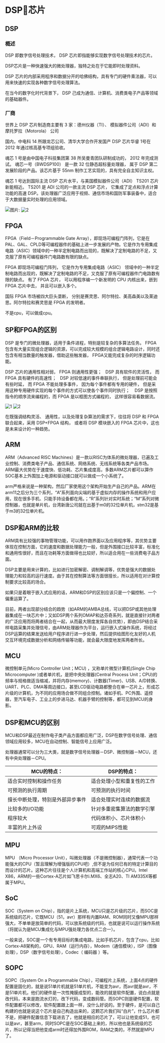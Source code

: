 # DSP芯片

## DSP

### 概述

DSP 即数字信号处理技术， DSP 芯片即指能够实现数字信号处理技术的芯片。

DSP芯片是一种快速强大的微处理器，独特之处在于它能即时处理资料。

DSP 芯片的内部采用程序和数据分开的哈佛结构，具有专门的硬件乘法器，可以用来快速的实现各种数字信号处理算法。 

在当今的数字化时代背景下， DSP 己成为通信、计算机、消费类电子产品等领域的基础器件。

### 厂商

世界上 DSP 芯片制造商主要有 3 家：德州仪器（TI）、 模拟器件公司（ADI）和摩托罗拉（Motorola） 公司

国内，中电科 14 所跟龙芯公司、清华大学合作开发国产 DSP 芯片华睿 1号在 2012 年通过核高基专项组验收。

魂芯 1 号是由中国电子科技集团第 38 所吴曼青团队研制成功的， 2012 年完成测试。 魂芯一号（BWDSP100） 是一款 32 位静态超标量处理器， 属于 DSP 第二发展阶段的产品。该芯片基于 55nm 制作工艺实现的，具有完全自主知识主权。

魂芯 1 号达到国际主流 DSP 芯片水平，与美国模拟器件公司（ADI） TS201 芯片新能相近。 TS201 是 ADI 公司的一款主流 DSP 芯片， 它集成了定点和浮点计算功能的高速 DSP。该处理器广泛应用于视频、通信市场和国防军事装备中，适合于大数据量实时处理的应用领域。

![图片: ](http://images-cdn.shimo.im/3TK8n225UaIwm4kQ/魂芯1号对比ADITS201_1.jpg)
![2](http://images-cdn.shimo.im/GVR1JLmKSHYSJrNf/魂芯1号对比ADITS201_2.png)

## FPGA

FPGA（Field－Programmable Gate Array），即现场可编程门阵列，它是在PAL、GAL、CPLD等可编程器件的基础上进一步发展的产物。它是作为专用集成电路（ASIC）领域中的一种半定制电路而出现的，既解决了定制电路的不足，又克服了原有可编程器件门电路数有限的缺点。


FPGA 即现场可编程门阵列， 它是作为专用集成电路（ASIC） 领域中的一种半定制电路而出现的，既解决了定制电路的不足，又克服了原有可编程器件门电路数有限的缺点。 有了 FPGA 芯片， 可以用程序编一个新发明的 CPU 内核出来，嵌到 FPGA 芯片中去， 并且可以嵌入多个。

国际 FPGA 市场被四大巨头垄断， 分别是赛灵思、阿尔特拉、美高森美以及莱迪思。阿尔特拉和赛灵思是 FPGA 的发明者。

不是cpu，可以做成cpu。

## SP和FPGA的区别

DSP 是专门的微处理器，适用于条件进程，特别是较复杂的多算法任务。 FPGA 包含有大量实现组合逻辑的资源，可以完成较大规模的组合逻辑电路设计，同时还包含有相当数量的触发器，借助这些触发器， FPGA又能完成复杂的时序逻辑功能。

DSP 芯片的通用性相对弱， FPGA 则通用性更强；
 
DSP 具有软件的灵活性， 而 FPGA 具有硬件的高速性；
 
DSP 对较低速的事件串联执行， 但是处理前可能会有些时延， 而 FPGA 不能处理多事件， 因为每个事件都有专用的硬件， 但是采用这种专用硬件实现的每个事件的方式可以使各个事件同时执行； 
 
DSP 是按照指令的顺序流来编程的，而 FPGA 是以框图方式编程的， 这样很容易看数据流。

![1](http://images-cdn.shimo.im/u27d64J2rCgauNNf/FPGA和DSP的区别.jpg)
![2](http://images-cdn.shimo.im/XgQg6FMcbRYYjmUW/FPGA和DSP的区别2.jpg)

在既强调结构灵活、 通用性，以及处理复杂算法的需求下，往往将 DSP 和 FPGA 联合起来，采用 DSP+FPGA 结构， 或者将 DSP 模块嵌入的 FPGA 芯片中，这也是未来设计的一种趋势。

## ARM

ARM（Advanced RISC Machines）是一款以RISC为体系的微处理器，已遍及工业控制、消费类电子产品、通信系统、网络系统、无线系统等各类产品市场。ARM最大优势在于速度快、低功耗、芯片集成度高，多数ARM芯片都可以算作SOC基本上外围加上电源和驱动接口就可以做成一个小系统了。

arm严格来说是一种架构，然后厂家使用这个架构开始生产自己的产品。ARM在arm11之后分为三个系列，“A”系列面向尖端的基于虚拟内存的操作系统和用户应用，现在很多手机、只能手持设备都在用。；“R”系列针对实时系统；“M”系列对微控制器，也就是单片机，台湾新唐公司就在出基于m0的32位单片机，stm32是基于m3的32位单片机。

## DSP和ARM的比较

ARM具有比较强的事物管理功能，可以用作跑界面以及应用程序等，其优势主要体现在控制方面，它的速度和数据处理能力一般，但是外围接口比较丰富，标准化和通用性很好，而且在功耗等方面做得也比较好，所以适合用在一些消费电子品方面。

DSP主要是用来计算的，比如进行加密解密、调制解调等，优势是强大的数据处理能力和较高的运行速度。由于其在控制算法等方面很擅长，所以适用在对计算控制要求比较高的场合。

如果只是着眼于嵌入式应用的话，ARM和DSP的区别应该只是一个偏控制、一个偏重运算了。

目前，两者出现部分结合的趋势（如ARM的AMBA总线，可以把DSP或其他处理器集成在一块芯片中；又如DSP两个系列OMAP和达芬奇系列，就是直接针对两者的广泛应用而将两者结合在一起，从而最大限度发挥各自优势），即由DSP结合采样电路采集并处理信号，由ARM处理器作为平台，运行嵌入式操作系统，将经过DSP运算的结果发送给用户程序进行进一步处理，然后提供给图形化友好的人机交互环境完成数据分析和网络传输等功能，就会最大限度地发挥两者所长。

## MCU

微控制单元(Micro Controller Unit；MCU) ，又称单片微型计算机(Single Chip Microcomputer )或者单片机，是把中央处理器(Central Process Unit；CPU)的频率与规格做适当缩减，并将内存(memory)、计数器(Timer)、USB、A/D转换、UART、PLC、DMA等周边接口，甚至LCD驱动电路都整合在单一芯片上，形成芯片级的计算机，为不同的应用场合做不同组合控制。诸如手机、PC外围、遥控器，至汽车电子、工业上的步进马达、机器手臂的控制等，都可见到MCU的身影。

## DSP和MCU的区别

MCU和DSP最近在制作电子类产品方面都应用广泛，DSP在数字信号处理、通信领域应用较多，MCU在自动控制、智能信号上应用广泛。

处理器通常可以分为三大类，就是数字信号处理器－DSP、微控制器－MCU，还有中央处理器－CPU。

| MCU的特点：                      | DSP的特点：                 |
| ------------------------------- | -------------------------- |
| 适合实时控制和操作任务          | 适合处理小型和重复性的工作 |
| 可预测的执行周期                | 可预测的执行时间           |
| 擅长中断处理，特别是外部异步事件 | 适合处理实时连续的数据流   |
| 比较多的I/O功能                 | 针对多重密集算法的数学引擎 |
| 程序较大                        | 代码体积小、芯片体积小      |
| 丰富的片上外设                  | 可观的MIPS性能             |


## MPU

MPU （Micro Processor Unit），叫微处理器（不是微控制器），通常代表一个功能强大的CPU（暂且理解为增强版的CPU吧）,但不是为任何已有的特定计算目的而设计的芯片。这种芯片往往是个人计算机和高端工作站的核心CPU。Intel X86，ARM的一些Cortex-A芯片如飞思卡尔i.MX6、全志A20、TI AM335X等都属于MPU。

## SoC

SOC（System on Chip），指的是片上系统，MCU只是芯片级的芯片，而SOC是系统级的芯片，它既MCU（51，avr）那样有内置RAM、ROM同时又像MPU那样强大，不单单是放简单的代码，可以放系统级的代码，也就是说可以运行操作系统（将就认为是MCU集成化与MPU强处理力各优点二合一）。

一般来说，SOC是一个有专用目标的集成电路，比如手机芯片，包含了cpu，比如Cortex-A8架构的，GPU、RAM（运行内存），Modem（通信模块），ISP（图像处理），DSP（数字信号处理），Codec（	编码器	）等。

## SOPC

SOPC（System On a Programmable Chip），可编程片上系统，上面4点的硬件配置是固化的，就是说51单片机就是51单片机，不能变为avr，而avr就是avr，不是51单片机，他们的硬件是一次性掩膜成型的，能改的就是软件配置，说白点就是改代码，本来是跑流水灯的，改下代码，变成数码管。而SOPC则是硬件配置，软件配置都可以修改，软件配置跟上面一样，没什么好说的。至于硬件，是可以自己构建的也就是说这个芯片是自己构造出来的，这颗芯片我们叫“白片”，什么芯片都不是，把硬件配置信息下载进去了，他就是相应的芯片了，可以让他变成51，也可以是avr，甚至arm，同时SOPC是在SOC基础上来的，所以他也是系统级的芯片，所以记得当把他变成arm时还得加外围ROM，RAM之类的，不然就是MPU了。
